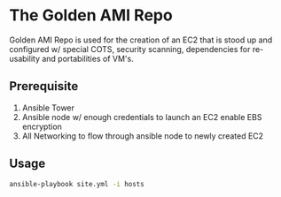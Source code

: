 # The Golden AMI Repo

Golden AMI Repo is used for the creation of an EC2 that is stood up and configured w/ special COTS, security scanning, dependencies for re-usability and portabilities of VM's.  

## Prerequisite
1. Ansible Tower
2. Ansible node w/ enough credentials to launch an EC2 enable EBS encryption
3. All Networking to flow through ansible node to newly created EC2

## Usage

```bash
ansible-playbook site.yml -i hosts
```
